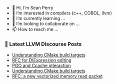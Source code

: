 - 👋 Hi, I’m Sean Perry
- 👀 I’m interested in compilers (c++, COBOL, llvm)
- 🌱 I’m currently learning ...
- 💞️ I’m looking to collaborate on ...
- 📫 How to reach me ...

<!---
s66perry/s66perry is a ✨ special ✨ repository because its `README.md` (this file) appears on your GitHub profile.
You can click the Preview link to take a look at your changes.
--->
### 📕 Latest LLVM Discourse Posts

<!-- DISCOURSE-LLVM:START -->
- [Understanding CMake build targets](https://discourse.llvm.org/t/understanding-cmake-build-targets/88432#post_5)
- [RFC for DIExpression editing](https://discourse.llvm.org/t/rfc-for-diexpression-editing/88459#post_3)
- [PGO and Ccache interaction](https://discourse.llvm.org/t/pgo-and-ccache-interaction/88460#post_2)
- [Understanding CMake build targets](https://discourse.llvm.org/t/understanding-cmake-build-targets/88432#post_4)
- [RFC: a new vectorized memory read packet](https://discourse.llvm.org/t/rfc-a-new-vectorized-memory-read-packet/88441#post_19)
<!-- DISCOURSE-LLVM:END -->
